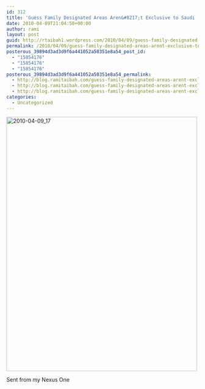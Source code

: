 ```yaml
---
id: 312
title: 'Guess Family Designated Areas Aren&#8217;t Exclusive to Saudi [PIC]'
date: 2010-04-09T21:04:50+00:00
author: rami
layout: post
guid: http://rtaibah1.wordpress.com/2010/04/09/guess-family-designated-areas-arent-exclusive-to-saudi-pic
permalink: /2010/04/09/guess-family-designated-areas-arent-exclusive-to-saudi-pic/
posterous_39894d3ad3d9f6a441052a50351e8a54_post_id:
  - "15854176"
  - "15854176"
  - "15854176"
posterous_39894d3ad3d9f6a441052a50351e8a54_permalink:
  - http://blog.ramitaibah.com/guess-family-designated-areas-arent-exclusive
  - http://blog.ramitaibah.com/guess-family-designated-areas-arent-exclusive
  - http://blog.ramitaibah.com/guess-family-designated-areas-arent-exclusive
categories:
  - Uncategorized
---
```

<div class='p_embed p_image_embed'>
  <a href="http://139.59.20.41/wp-content/uploads/2011/12/2010-04-09_17-03-02-scaled-1000.jpg"><img alt="2010-04-09_17" height="667" src="http://139.59.20.41/wp-content/uploads/2011/12/2010-04-09_17-03-02-scaled-1000.jpg?w=225" width="500" /></a>
</div></p> 

Sent from my Nexus One